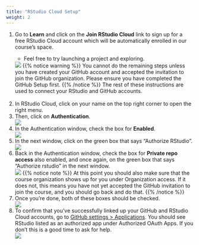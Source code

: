 ```yaml
---
title: "RStudio Cloud Setup"
weight: 2
---
```


<ol>
<li>Go to <strong>Learn</strong> and click on the <strong>Join RStudio Cloud</strong> link to sign up for a free RStudio Cloud account which will be automatically enrolled in our course’s space.</li>
  <ul>
  <li>Feel free to try launching a project and exploring.</li>
  </ul>
  
<img src="/images/troubleshoot/rstudio-cloud.png"/>
{{% notice warning %}}
You cannot do the remaining steps unless you have created your GitHub account and accepted the invitation to join the GitHub organization. Please ensure you have completed the <a id="GitHubSetup">GitHub Setup</a> first.
{{% /notice %}}
The rest of these instructions are used to connect your RStudio and GitHub accounts.
<br><br>
<li>In <a id="RStudioCloud">RStudio Cloud</a>, click on your name on the top right corner to open the right menu.</li>
<li>Then, click on <strong>Authentication</strong>.</li>
<img src="/images/troubleshoot/github-auth-1.png"/>
<li>In the Authentication window, check the box for <strong>Enabled</strong>.</li>
<img src="/images/troubleshoot/github-auth-2.png"/>
<li>In the next window, click on the green box that says “Authorize RStudio”.</li>
<img src="/images/troubleshoot/github-auth-3.png"/>
<li>Back in the Authentication window, check the box for <strong>Private repo access</strong> also enabled, and once again, on the green box that says “Authorize rstudio” in the next window.</li>
<img src="/images/troubleshoot/github-auth-4.png"/>
{{% notice note %}}
At this point you should also make sure that the course organization shows up for you under Organization access. If it does not, this means you have not yet accepted the GitHub invitation to join the course, and you should go back and do that.
{{% /notice %}}
<li>Once you’re done, both of these boxes should be checked.</li>
<img src="/images/troubleshoot/github-auth-5.png"/>
<li>To confirm that you’ve successfully linked up your GitHub and RStudio Cloud accounts, go to <a href="https://github.com/settings/applications">GitHub settings > Applications</a>. You should see RStudio listed as an authorized app under Authorized OAuth Apps. If you don’t this is a good time to ask for <a id="help">help</a>.</li>
<img src="/images/troubleshoot/github-auth-6.png"/>
</ol>
